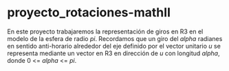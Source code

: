 # proyecto_rotaciones-mathII
En este proyecto trabajaremos la representación de giros en R3 en el modelo de la
esfera de radio _pi_. Recordamos que un giro del _alpha_ radianes en sentido anti-horario alrededor del
eje definido por el vector unitario _u_ se representa mediante un vector en R3 en dirección de _u_
con longitud _alpha_, donde 0 <= _alpha_ <= _pi_.
